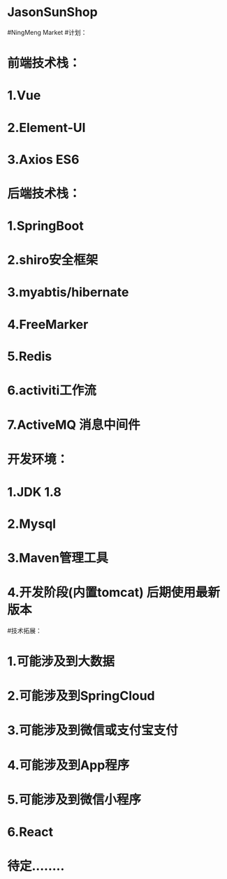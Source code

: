 # JasonSunShop
#NingMeng Market
#计划：
#  前端技术栈：
#         1.Vue
#         2.Element-UI
#         3.Axios  ES6


#  后端技术栈：
#         1.SpringBoot
#         2.shiro安全框架
#         3.myabtis/hibernate
#         4.FreeMarker
#         5.Redis
#         6.activiti工作流
#         7.ActiveMQ 消息中间件

#  开发环境：
#         1.JDK 1.8
#         2.Mysql
#         3.Maven管理工具
#         4.开发阶段(内置tomcat) 后期使用最新版本

#技术拓展：
#         1.可能涉及到大数据
#         2.可能涉及到SpringCloud
#         3.可能涉及到微信或支付宝支付
#         4.可能涉及到App程序
#         5.可能涉及到微信小程序
#         6.React
#         待定........